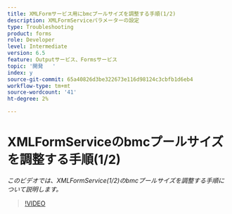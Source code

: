 ```yaml
---
title: XMLFormサービス用にbmcプールサイズを調整する手順(1/2)
description: XMLFormServiceパラメーターの設定
type: Troubleshooting
product: forms
role: Developer
level: Intermediate
version: 6.5
feature: Outputサービス、Formsサービス
topic: '開発   '
index: y
source-git-commit: 65a40826d3be322673e116d98124c3cbfb1d6eb4
workflow-type: tm+mt
source-wordcount: '41'
ht-degree: 2%

---
```


# XMLFormServiceのbmcプールサイズを調整する手順(1/2)

*このビデオでは、XMLFormService(1/2)のbmcプールサイズを調整する手順について説明します。*

>[!VIDEO](https://video.tv.adobe.com/v/335552?quality=9&learn=on)
